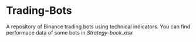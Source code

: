 # Trading-Bots
A repository of Binance trading bots using technical indicators.
You can find performace data of some bots in *Strategy-book.xlsx*
